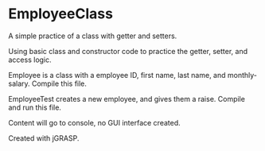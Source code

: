 # EmployeeClass
A simple practice of a class with getter and setters.

Using basic class and constructor code to practice the getter, setter, and access logic.

Employee is a class with a employee ID, first name, last name, and monthly-salary.  Compile this file.

EmployeeTest creates a new employee, and gives them a raise.  Compile and run this file.

Content will go to console, no GUI interface created.

Created with jGRASP.
